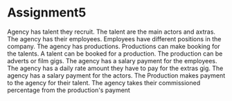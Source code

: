 # Assignment5
Agency has talent they recruit. 
The talent are the main actors and axtras. 
The agency has their employees. 
Employees have different positions in the company. 
The agency has productions. 
Productions can make booking for the talents. 
A talent can be booked for a production. 
The production can be adverts or film gigs. 
The agency has a salary payment for the employees.
The agency has a daily rate amount they have to pay for the extras gig. 
The agency has a salary payment for the actors. 
The Production makes payment to the agency for their talent. 
The agency takes their commissioned percentage from the production's payment
